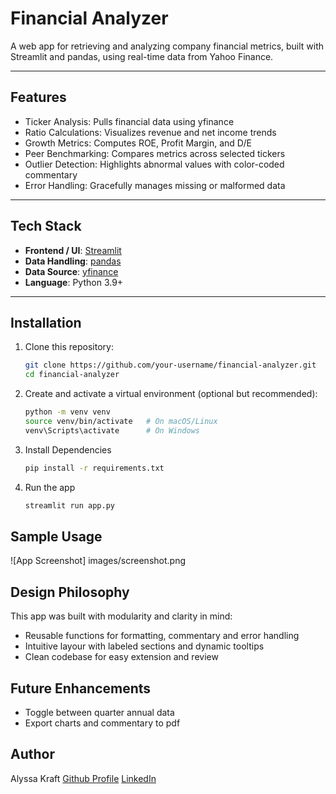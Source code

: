 # Financial Analyzer

A web app for retrieving and analyzing company financial metrics, built with Streamlit and pandas, using real-time data from Yahoo Finance.

---

## Features

- Ticker Analysis: Pulls financial data using yfinance
- Ratio Calculations: Visualizes revenue and net income trends
- Growth Metrics: Computes ROE, Profit Margin, and D/E
- Peer Benchmarking: Compares metrics across selected tickers
- Outlier Detection: Highlights abnormal values with color-coded commentary
- Error Handling: Gracefully manages missing or malformed data

---

## Tech Stack

- **Frontend / UI**: [Streamlit](https://streamlit.io/)
- **Data Handling**: [pandas](https://pandas.pydata.org/)
- **Data Source**: [yfinance](https://pypi.org/project/yfinance/)
- **Language**: Python 3.9+

---

## Installation

1. Clone this repository:
   ```bash
   git clone https://github.com/your-username/financial-analyzer.git
   cd financial-analyzer
   ```
2. Create and activate a virtual environment (optional but recommended):
   ```bash
   python -m venv venv
   source venv/bin/activate   # On macOS/Linux
   venv\Scripts\activate      # On Windows
   ```
3. Install Dependencies
   ```bash
   pip install -r requirements.txt
   ```
4. Run the app
   ```bash
   streamlit run app.py
   ```

## Sample Usage

![App Screenshot] images/screenshot.png

## Design Philosophy

This app was built with modularity and clarity in mind:

- Reusable functions for formatting, commentary and error handling
- Intuitive layour with labeled sections and dynamic tooltips
- Clean codebase for easy extension and review

## Future Enhancements

- Toggle between quarter annual data
- Export charts and commentary to pdf

## Author

Alyssa Kraft
[Github Profile](https://github.com/alyssakraft) [LinkedIn](www.linkedin.com/in/alyssa-g-kraft)

